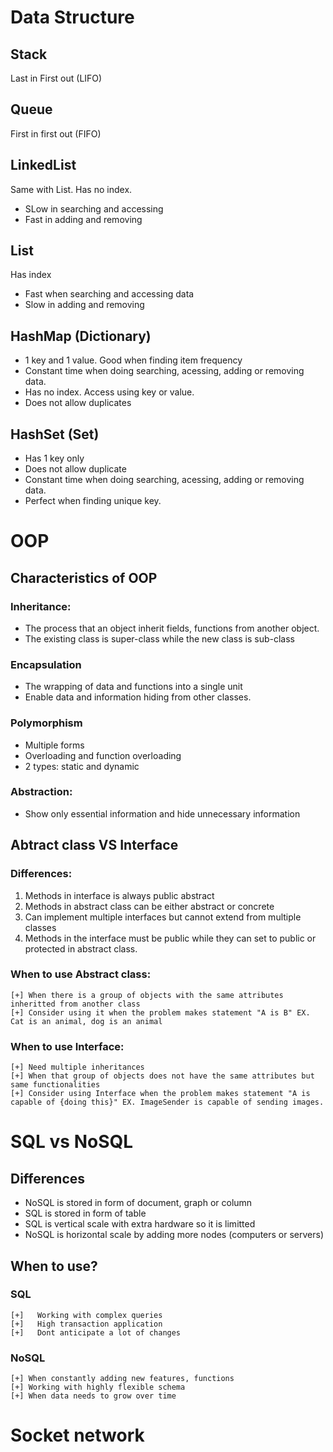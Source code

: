 # Data Structure
## Stack
Last in First out (LIFO)
## Queue
First in first out (FIFO)
## LinkedList
Same with List. Has no index. 
- SLow in searching and accessing
- Fast in adding and removing
## List
Has index
- Fast when searching and accessing data
- Slow in adding and removing
## HashMap (Dictionary)
- 1 key and 1 value. Good when finding item frequency
- Constant time when doing searching, acessing, adding or removing data.
- Has no index. Access using key or value.
- Does not allow duplicates
## HashSet (Set)
- Has 1 key only
- Does not allow duplicate
- Constant time when doing searching, acessing, adding or removing data.
- Perfect when finding unique key.
# OOP
## Characteristics of OOP
### Inheritance:
-   The process that an object inherit fields, functions from another object.
-   The existing class is super-class while the new class is sub-class
### Encapsulation
-   The wrapping of data and functions into a single unit
-   Enable data and information hiding from other classes.
### Polymorphism
-   Multiple forms
-   Overloading and function overloading
-   2 types: static and dynamic
### Abstraction:
-   Show only essential information and hide unnecessary information

## Abtract class VS Interface
### Differences:
1.  Methods in interface is always public abstract
2.  Methods in abstract class can be either abstract or concrete
3.  Can implement multiple interfaces but cannot extend from multiple classes
4.  Methods in the interface must be public while they can set to public or protected in abstract class.

### When to use Abstract class:
    [+] When there is a group of objects with the same attributes inheritted from another class
    [+] Consider using it when the problem makes statement "A is B" EX. Cat is an animal, dog is an animal
### When to use Interface:
    [+] Need multiple inheritances
    [+] When that group of objects does not have the same attributes but same functionalities
    [+] Consider using Interface when the problem makes statement "A is capable of {doing this}" EX. ImageSender is capable of sending images.


# SQL vs NoSQL

## Differences
-   NoSQL is stored in form of document, graph or column
-   SQL is stored in form of table
-   SQL is vertical scale with extra hardware so it is limitted
-   NoSQL is horizontal scale by adding more nodes (computers or servers)
##  When to use?
### SQL
    [+]   Working with complex queries
    [+]   High transaction application
    [+]   Dont anticipate a lot of changes
### NoSQL
    [+] When constantly adding new features, functions
    [+] Working with highly flexible schema
    [+] When data needs to grow over time


# Socket network
